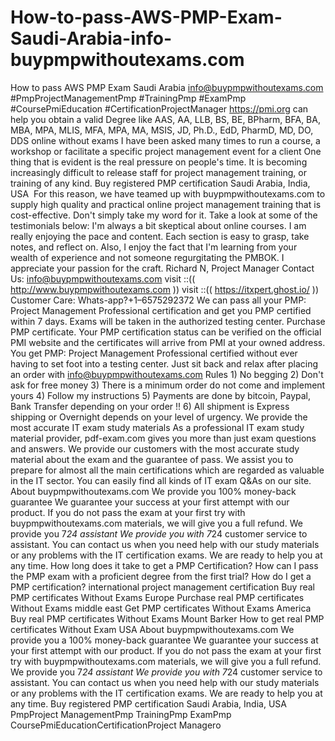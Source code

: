 # How-to-pass-AWS-PMP-Exam-Saudi-Arabia-info-buypmpwithoutexams.com
How to pass AWS PMP Exam Saudi Arabia info@buypmpwithoutexams.com #PmpProjectManagementPmp #TrainingPmp #ExamPmp #CoursePmiEducation #CertificationProjectManager  https://pmi.org can help you obtain a valid Degree like AAS, AA, LLB, BS, BE, BPharm, BFA, BA, MBA, MPA, MLIS, MFA, MPA, MA, MSIS, JD, Ph.D., EdD, PharmD, MD, DO, DDS online without exams  I have been asked many times to run a course, a workshop or facilitate a specific project management event for a client One thing that is evident is the real pressure on people's time. It is becoming increasingly difficult to release staff for project management training, or training of any kind. Buy registered PMP certification Saudi Arabia, India, USA  For this reason, we have teamed up with buypmpwithoutexams.com to supply high quality and practical online project management training that is cost-effective. Don't simply take my word for it. Take a look at some of the testimonials below: I'm always a bit skeptical about online courses. I am really enjoying the pace and content. Each section is easy to grasp, take notes, and reflect on. Also, I enjoy the fact that I'm learning from your wealth of experience and not someone regurgitating the PMBOK. I appreciate your passion for the craft. Richard N, Project Manager  Contact Us: info@buypmpwithoutexams.com  visit ::(( http://www.buypmpwithoutexams.com ))  visit ::(( https://itxpert.ghost.io/ ))  Customer Care: Whats-app?+1–6575292372   We can pass all your PMP: Project Management Professional certification and get you PMP certified within 7 days. Exams will be taken in the authorized testing center. Purchase PMP certificate. Your PMP certification status can be verified on the official PMI website and the certificates will arrive from PMI at your owned address. You get PMP: Project Management Professional certified without ever having to set foot into a testing center. Just sit back and relax after placing an order with info@buypmpwithoutexams.com   Rules 1) No begging 2) Don't ask for free money 3) There is a minimum order do not come and implement yours 4) Follow my instructions 5) Payments are done by bitcoin, Paypal, Bank Transfer depending on your order !! 6) All shipment is Express shipping or Overnight depends on your level of urgency.  We provide the most accurate IT exam study materials As a professional IT exam study material provider, pdf-exam.com gives you more than just exam questions and answers. We provide our customers with the most accurate study material about the exam and the guarantee of pass. We assist you to prepare for almost all the main certifications which are regarded as valuable in the IT sector. You can easily find all kinds of IT exam Q&amp;As on our site.   About buypmpwithoutexams.com  We provide you 100% money-back guarantee We guarantee your success at your first attempt with our product. If you do not pass the exam at your first try with  buypmpwithoutexams.com materials, we will give you a full refund.  We provide you 7*24 assistant We provide you with 7*24 customer service to assistant. You can contact us when you need help with our study materials or any problems with the IT certification exams. We are ready to help you at any time.  How long does it take to get a PMP Certification? How can I pass the PMP exam with a proficient degree from the first trial? How do I get a PMP certification? international project management certification Buy real PMP certificates Without Exams Europe Purchase real PMP certificates Without Exams middle east Get PMP certificates Without Exams America Buy real PMP certificates Without Exams Mount Barker How to get real PMP certificates Without Exam USA About buypmpwithoutexams.com We provide you a 100% money-back guarantee We guarantee your success at your first attempt with our product. If you do not pass the exam at your first try with buypmpwithoutexams.com materials, we will give you a full refund. We provide you 7*24 assistant We provide you with 7*24 customer service to assistant. You can contact us when you need help with our study materials or any problems with the IT certification exams. We are ready to help you at any time. Buy registered PMP certification Saudi Arabia, India, USA    PmpProject ManagementPmp TrainingPmp ExamPmp CoursePmiEducationCertificationProject Managero
